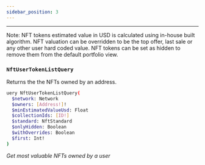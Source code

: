 ```yaml
---
sidebar_position: 3
---
```


---

Note: NFT tokens estimated value in USD is calculated using in-house built algorithm. NFT valuation can be overridden to be the top offer, last sale or any other user hard coded value. NFT tokens can be set as hidden to remove them from the default portfolio view.

### `NftUserTokenListQuery`

Returns the the NFTs owned by an address.

```sh
uery NftUserTokenListQuery(
  $network: Network
  $owners: [Address!]!
  $minEstimatedValueUsd: Float
  $collectionIds: [ID!]
  $standard: NftStandard
  $onlyHidden: Boolean
  $withOverrides: Boolean
  $first: Int!
)
```
*Get most valuable NFTs owned by a user*